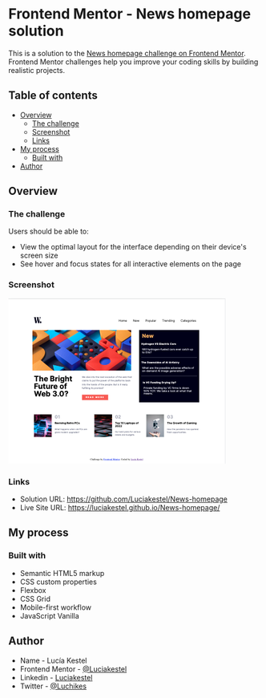 # Frontend Mentor - News homepage solution

This is a solution to the [News homepage challenge on Frontend Mentor](https://www.frontendmentor.io/challenges/news-homepage-H6SWTa1MFl). Frontend Mentor challenges help you improve your coding skills by building realistic projects.

## Table of contents

- [Overview](#overview)
  - [The challenge](#the-challenge)
  - [Screenshot](#screenshot)
  - [Links](#links)
- [My process](#my-process)
  - [Built with](#built-with)
- [Author](#author)

## Overview

### The challenge

Users should be able to:

- View the optimal layout for the interface depending on their device's screen size
- See hover and focus states for all interactive elements on the page

### Screenshot

![](./images/screenshot.jpg)

### Links

- Solution URL: https://github.com/Luciakestel/News-homepage
- Live Site URL: https://luciakestel.github.io/News-homepage/

## My process

### Built with

- Semantic HTML5 markup
- CSS custom properties
- Flexbox
- CSS Grid
- Mobile-first workflow
- JavaScript Vanilla

## Author

- Name - Lucía Kestel
- Frontend Mentor - [@Luciakestel](https://www.frontendmentor.io/profile/Luciakestel)
- Linkedin - [Luciakestel](https://www.linkedin.com/in/lucia-kestel/)
- Twitter - [@Luchikes](https://www.twitter.com/Luchikes)
